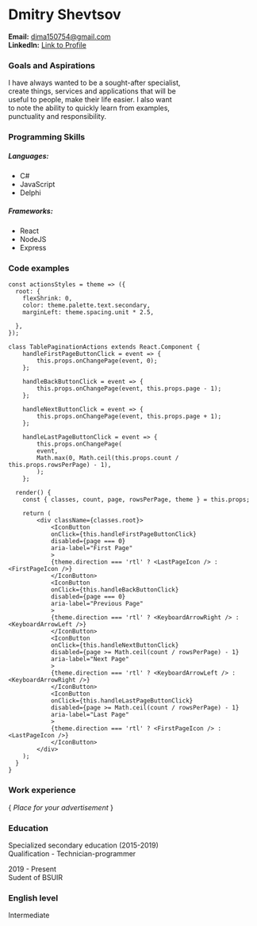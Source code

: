 # Dmitry Shevtsov

**Email:**          dima150754@gmail.com  
**LinkedIn:**       [Link to Profile](https://www.linkedin.com/in/dmitriy-shevtsov-a0b4911a2/)  


### Goals and Aspirations

I have always wanted to be a sought-after specialist,  
create things, services and applications that will be  
useful to people, make their life easier. I also want  
to note the ability to quickly learn from examples,  
punctuality and responsibility.


### Programming Skills 

##### Languages:

* C#
* JavaScript
* Delphi

##### Frameworks:

* React
* NodeJS
* Express


### Code examples

```
const actionsStyles = theme => ({
  root: {
    flexShrink: 0,
    color: theme.palette.text.secondary,
    marginLeft: theme.spacing.unit * 2.5,
   
  },
});

class TablePaginationActions extends React.Component {
    handleFirstPageButtonClick = event => {
        this.props.onChangePage(event, 0);
    };

    handleBackButtonClick = event => {
        this.props.onChangePage(event, this.props.page - 1);
    };

    handleNextButtonClick = event => {
        this.props.onChangePage(event, this.props.page + 1);
    };

    handleLastPageButtonClick = event => {
        this.props.onChangePage(
        event,
        Math.max(0, Math.ceil(this.props.count / this.props.rowsPerPage) - 1),
        );
    };

  render() {
    const { classes, count, page, rowsPerPage, theme } = this.props;

    return (
        <div className={classes.root}>
            <IconButton
            onClick={this.handleFirstPageButtonClick}
            disabled={page === 0}
            aria-label="First Page"
            >
            {theme.direction === 'rtl' ? <LastPageIcon /> : <FirstPageIcon />}
            </IconButton>
            <IconButton
            onClick={this.handleBackButtonClick}
            disabled={page === 0}
            aria-label="Previous Page"
            >
            {theme.direction === 'rtl' ? <KeyboardArrowRight /> : <KeyboardArrowLeft />}
            </IconButton>
            <IconButton
            onClick={this.handleNextButtonClick}
            disabled={page >= Math.ceil(count / rowsPerPage) - 1}
            aria-label="Next Page"
            >
            {theme.direction === 'rtl' ? <KeyboardArrowLeft /> : <KeyboardArrowRight />}
            </IconButton>
            <IconButton
            onClick={this.handleLastPageButtonClick}
            disabled={page >= Math.ceil(count / rowsPerPage) - 1}
            aria-label="Last Page"
            >
            {theme.direction === 'rtl' ? <FirstPageIcon /> : <LastPageIcon />}
            </IconButton>
        </div>
    );
  }
}
```


### Work experience

{ *Place for your advertisement* }


### Education 

Specialized secondary education (2015-2019)  
Qualification - Technician-programmer  

2019 - Present  
Sudent of BSUIR


### English level

Intermediate